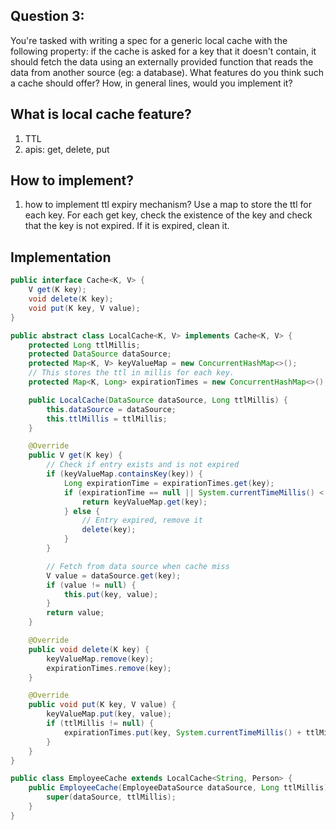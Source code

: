 ## Question 3:
You're tasked with writing a spec for a generic local cache with the following property: if the cache is
asked for a key that it doesn't contain, it should fetch the data using an externally provided function
that reads the data from another source (eg: a database).
What features do you think such a cache should offer? How, in general lines, would you implement
it?

## What is local cache feature?
1. TTL
2. apis: get, delete, put

## How to implement?
1. how to implement ttl expiry mechanism?
Use a map to store the ttl for each key.
For each get key, check the existence of the key and check that the key is not expired.
If it is expired, clean it.

## Implementation
```java
public interface Cache<K, V> {
    V get(K key);
    void delete(K key);
    void put(K key, V value);
}

public abstract class LocalCache<K, V> implements Cache<K, V> {
    protected Long ttlMillis;
    protected DataSource dataSource;
    protected Map<K, V> keyValueMap = new ConcurrentHashMap<>();
    // This stores the ttl in millis for each key.
    protected Map<K, Long> expirationTimes = new ConcurrentHashMap<>();

    public LocalCache(DataSource dataSource, Long ttlMillis) {
        this.dataSource = dataSource;
        this.ttlMillis = ttlMillis;
    }

    @Override
    public V get(K key) {
        // Check if entry exists and is not expired
        if (keyValueMap.containsKey(key)) {
            Long expirationTime = expirationTimes.get(key);
            if (expirationTime == null || System.currentTimeMillis() < expirationTime) {
                return keyValueMap.get(key);
            } else {
                // Entry expired, remove it
                delete(key);
            }
        }

        // Fetch from data source when cache miss
        V value = dataSource.get(key);
        if (value != null) {
            this.put(key, value);
        }
        return value;
    }

    @Override
    public void delete(K key) {
        keyValueMap.remove(key);
        expirationTimes.remove(key);
    }

    @Override
    public void put(K key, V value) {
        keyValueMap.put(key, value);
        if (ttlMillis != null) {
            expirationTimes.put(key, System.currentTimeMillis() + ttlMillis);
        }
    }
}

public class EmployeeCache extends LocalCache<String, Person> {
    public EmployeeCache(EmployeeDataSource dataSource, Long ttlMillis) {
        super(dataSource, ttlMillis);
    }
}
```